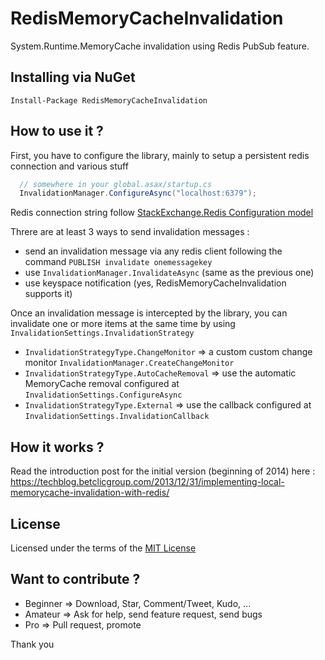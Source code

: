 RedisMemoryCacheInvalidation
============================

System.Runtime.MemoryCache invalidation using Redis PubSub feature.


## Installing via NuGet
```
Install-Package RedisMemoryCacheInvalidation
```


## How to use it ?

First, you have to configure the library, mainly to setup a persistent redis connection and various stuff
```csharp
  // somewhere in your global.asax/startup.cs
  InvalidationManager.ConfigureAsync("localhost:6379");
```
Redis connection string follow [StackExchange.Redis Configuration model](https://github.com/StackExchange/StackExchange.Redis/blob/master/Docs/Configuration.md)

Threre are at least 3 ways to send invalidation messages :
- send an invalidation message via any redis client following the command `PUBLISH invalidate onemessagekey`
- use `InvalidationManager.InvalidateAsync` (same as the previous one)
- use keyspace notification (yes, RedisMemoryCacheInvalidation supports it)

Once an invalidation message is intercepted by the library, you can invalidate one or more items at the same time by using `InvalidationSettings.InvalidationStrategy`
- `InvalidationStrategyType.ChangeMonitor` => a custom custom change monitor `InvalidationManager.CreateChangeMonitor`
- `InvalidationStrategyType.AutoCacheRemoval` => use the automatic MemoryCache removal configured at `InvalidationSettings.ConfigureAsync`
- `InvalidationStrategyType.External` => use the callback configured at `InvalidationSettings.InvalidationCallback`

How it works ?
------------------
Read the introduction post for the initial version (beginning of 2014) here : https://techblog.betclicgroup.com/2013/12/31/implementing-local-memorycache-invalidation-with-redis/

License
------------------
Licensed under the terms of the [MIT License](http://opensource.org/licenses/MIT)

Want to contribute ?
------------------
- Beginner => Download, Star, Comment/Tweet, Kudo, ...
- Amateur => Ask for help, send feature request, send bugs
- Pro => Pull request, promote

Thank you
